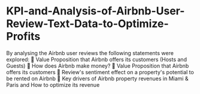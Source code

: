# KPI-and-Analysis-of-Airbnb-User-Review-Text-Data-to-Optimize-Profits
By analysing the Airbnb user reviews the following statements were explored:
	Value Proposition that Airbnb offers its customers (Hosts and Guests)
	How does Airbnb make money? 
	Value Proposition that Airbnb offers its customers
	Review's sentiment effect on a property's potential to be rented on Airbnb
	Key drivers of Airbnb property revenues in Miami & Paris and How to optimize its revenue
